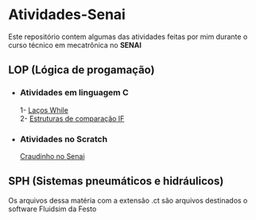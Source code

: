 # Atividades-Senai
Este repositório contem algumas das atividades feitas por mim durante o curso técnico em mecatrônica no **SENAI**  

## LOP (Lógica de progamação)  
- ### Atividades em linguagem C  
  1- [Laços While](https://github.com/samuelc254/Atividades-SENAI/blob/main/LOP/Linguagem%20C/1-%20Laços%20While.c)  
  2- [Estruturas de comparação IF](https://github.com/samuelc254/Atividades-SENAI/blob/main/LOP/Linguagem%20C/2-%20Estruturas%20de%20comparação%20If.c)  


- ### Atividades no Scratch  
  [Craudinho no Senai](https://scratch.mit.edu/projects/579456648/)  

## SPH (Sistemas pneumáticos e hidráulicos)  
Os arquivos dessa matéria com a extensão .ct são arquivos destinados o software Fluidsim da Festo
